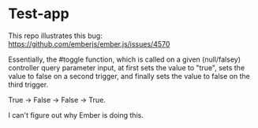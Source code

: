 # Test-app

This repo illustrates this bug: https://github.com/emberjs/ember.js/issues/4570

Essentially, the #toggle function, which is called on a given (null/falsey) controller query parameter input, at first sets the value to "true", sets the value to false on a second trigger, and finally sets the value to false on the third trigger. 

True -> False -> False -> True.

I can't figure out why Ember is doing this.
